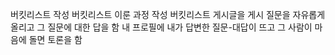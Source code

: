버킷리스트 작성
버킷리스트 이룬 과정 작성
버킷리스트 게시글을 게시
질문을 자유롭게 올리고 그 질문에 대한 답을 함
내 프로필에 내가 답변한 질문-대답이 뜨고 그 사람이 마음에 돌면 토론을 함
